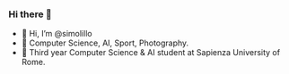 ### Hi there 👋

- 👋 Hi, I’m @simolillo
- 👀 Computer Science, AI, Sport, Photography.
- 🌱 Third year Computer Science & AI student at Sapienza University of Rome.

<!--
**simolillo/simolillo** is a ✨ _special_ ✨ repository because its `README.md` (this file) appears on your GitHub profile.

Here are some ideas to get you started:

- 🔭 I’m currently working on ...
- 🌱 I’m currently learning ...
- 👯 I’m looking to collaborate on ...
- 🤔 I’m looking for help with ...
- 💬 Ask me about ...
- 📫 How to reach me: ...
- 😄 Pronouns: ...
- ⚡ Fun fact: ...
-->

